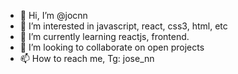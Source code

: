 - 👋 Hi, I’m @jocnn
- 👀 I’m interested in javascript, react, css3, html, etc
- 🌱 I’m currently learning reactjs, frontend.
- 💞️ I’m looking to collaborate on open projects
- 📫 How to reach me, Tg: jose_nn

<!---
jocnn/jocnn is a ✨ special ✨ repository because its `README.md` (this file) appears on your GitHub profile.
You can click the Preview link to take a look at your changes.
--->

